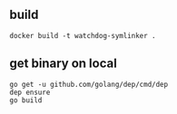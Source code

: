## build

```shell
docker build -t watchdog-symlinker .
```

## get binary on local

```shell
go get -u github.com/golang/dep/cmd/dep
dep ensure
go build
```